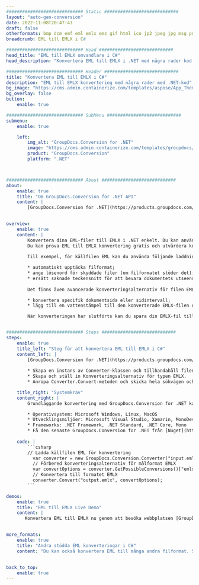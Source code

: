 ```yaml
---
############################# Static ############################
layout: "auto-gen-conversion"
date: 2022-11-08T20:47:43
draft: false
otherformats: bmp dcm emf eml emlx emz gif html ico jp2 jpeg jpg msg png psb psd svg svgz tga tif tiff webp wmf wmz
breadcrumb: EML till EMLX i C#

############################# Head ############################
head_title: "EML till EMLX omvandlare i C#"
head_description: "Konvertera EML till EMLX i .NET med några rader kod. Använd GroupDocs Document Conversion API för att konvertera över 160 filformat."

############################# Header ############################
title: "Konvertera EML till EMLX i C#"
description: "EML till EMLX konvertering med några rader med .NET-kod"
bg_image: "https://cms.admin.containerize.com/templates/aspose/App_Themes/V3/images/bg/header1.png"
bg_overlay: false
button:
    enable: true

############################# SubMenu ############################
submenu:
    enable: true

    left:
        img_alt: "GroupDocs.Conversion for .NET"
        image: "https://cms.admin.containerize.com/templates/groupdocs/images/product-logos/90x90-noborder/groupdocs-conversion-net.png"
        product: "GroupDocs.Conversion"
        platform: ".NET"



############################# About ############################
about:
    enable: true
    title: "Om GroupDocs.Conversion for .NET API"
    content: |
        [GroupDocs.Conversion for .NET](https://products.groupdocs.com/conversion/net/) kan användas för att konvertera Microsoft Word, Excel, PowerPoint, PDF, Visio och andra format. GroupDocs.Conversion är ett fristående API som är lämpligt för back-end och interna system där hög prestanda krävs. Det beror inte på någon programvara som Microsoft eller Open Office.
    

overview:
    enable: true
    content: |
        Konvertera dina EML-filer till EMLX i .NET enkelt. Du kan använda bara ett par C# kodrader i valfri plattform som du vill, som - Windows, Linux, macOS.
        Du kan prova EML till EMLX konvertering gratis och utvärdera konverteringsresultatens kvalitet. Tillsammans med enkla filkonverteringsscenarier kan du prova mer avancerade alternativ för att ladda källfilen EML och för att spara resultatet EMLX. 
        
        Till exempel, för källfilen EML kan du använda följande laddningsalternativ:

        * automatiskt upptäcka filformat;
        * ange lösenord för skyddade filer (om filformatet stöder det);
        * ersätt saknade teckensnitt för att bevara dokumentets utseende.
        
        Det finns även avancerade konverteringsalternativ för filen EMLX:

        * konvertera specifik dokumentsida eller sidintervall;
        * lägg till en vattenstämpel till den konverterade EMLX-filen och många fler.

        När konverteringen har slutförts kan du spara din EMLX-fil till den lokala filsökvägen eller någon tredje parts lagring som FTP, Amazon S3, Google Drive, Dropbox etc. Observera - för att konvertera EML till {{ TO}} det finns inget behov av någon ytterligare programvara installerad - som MS Office, Open Office, Adobe Acrobat Reader etc.


############################# Steps ############################
steps:
    enable: true
    title_left: "Steg för att konvertera EML till EMLX i C#"
    content_left: |
        [GroupDocs.Conversion for .NET](https://products.groupdocs.com/conversion/net/) gör det enkelt för utvecklare att konvertera en EML-fil till EMLX med några rader kod.
        
        * Skapa en instans av Converter-klassen och tillhandahåll filen EML med den fullständiga sökvägen
        * Skapa och ställ in Konverteringsalternativ för typen EMLX.
        * Anropa Converter.Convert-metoden och skicka hela sökvägen och formatet (EMLX) som en parameter

    title_right: "Systemkrav"
    content_right: |
        Grundläggande konvertering med GroupDocs.Conversion for .NET kan göras med bara några enkla steg. Våra API:er stöds på alla större plattformar och operativsystem. Innan du kör koden nedan, se till att du har följande förutsättningar installerade på ditt system.

        * Operativsystem: Microsoft Windows, Linux, MacOS
        * Utvecklingsmiljöer: Microsoft Visual Studio, Xamarin, MonoDevelop
        * Frameworks: .NET Framework, .NET Standard, .NET Core, Mono
        * Få den senaste GroupDocs.Conversion for .NET från [Nuget](https://www.nuget.org/packages/groupdocs.conversion)
         
    code: |
        ```csharp    
        // Ladda källfilen EML för konvertering
          var converter = new GroupDocs.Conversion.Converter("input.eml");
          // Förbered konverteringsalternativ för målformat EMLX
          var convertOptions = converter.GetPossibleConversions()["emlx"].ConvertOptions;
          // Konvertera till formatet EMLX
          converter.Convert("output.emlx", convertOptions);
        ```

demos:
    enable: true
    title: "EML till EMLX Live Demo"
    content: |
       Konvertera EML till EMLX nu genom att besöka webbplatsen [GroupDocs.Conversion App](https://products.groupdocs.app/conversion/family). Onlinedemo har följande fördelar
          

more_formats:
    enable: true
    title: "Andra stödda EML konverteringar i C#"
    content: "Du kan också konvertera EML till många andra filformat. Se listan nedan."
       
       
back_to_top:
    enable: true
---
```

